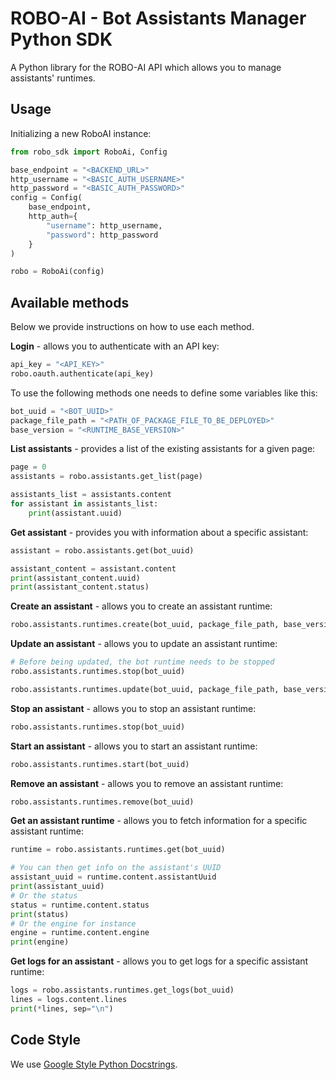 # ROBO-AI - Bot Assistants Manager Python SDK

A Python library for the ROBO-AI API which allows you to manage assistants' runtimes.

## Usage

Initializing a new RoboAI instance:  

```python
from robo_sdk import RoboAi, Config

base_endpoint = "<BACKEND_URL>"
http_username = "<BASIC_AUTH_USERNAME>"
http_password = "<BASIC_AUTH_PASSWORD>"
config = Config(
    base_endpoint,
    http_auth={
        "username": http_username,
        "password": http_password
    }
)

robo = RoboAi(config)
```

## Available methods

Below we provide instructions on how to use each method.  

**Login** - allows you to authenticate with an API key:
```python
api_key = "<API_KEY>"
robo.oauth.authenticate(api_key)
```

To use the following methods one needs to define some variables like this:
```python
bot_uuid = "<BOT_UUID>"
package_file_path = "<PATH_OF_PACKAGE_FILE_TO_BE_DEPLOYED>"
base_version = "<RUNTIME_BASE_VERSION>"
```

**List assistants** - provides a list of the existing assistants for a given page:  
```python
page = 0
assistants = robo.assistants.get_list(page)

assistants_list = assistants.content
for assistant in assistants_list:
    print(assistant.uuid)
```

**Get assistant** - provides you with information about a specific assistant:  
```python
assistant = robo.assistants.get(bot_uuid)

assistant_content = assistant.content
print(assistant_content.uuid)
print(assistant_content.status)
```

**Create an assistant** - allows you to create an assistant runtime:  
```python
robo.assistants.runtimes.create(bot_uuid, package_file_path, base_version)
```

**Update an assistant** - allows you to update an assistant runtime:  
```python
# Before being updated, the bot runtime needs to be stopped
robo.assistants.runtimes.stop(bot_uuid)

robo.assistants.runtimes.update(bot_uuid, package_file_path, base_version)
```

**Stop an assistant** - allows you to stop an assistant runtime:  
```python
robo.assistants.runtimes.stop(bot_uuid)
```

**Start an assistant** - allows you to start an assistant runtime:  
```python
robo.assistants.runtimes.start(bot_uuid)
```

**Remove an assistant** - allows you to remove an assistant runtime:  
```python
robo.assistants.runtimes.remove(bot_uuid)
```

**Get an assistant runtime** - allows you to fetch information for a specific assistant runtime:  
```python
runtime = robo.assistants.runtimes.get(bot_uuid)

# You can then get info on the assistant's UUID
assistant_uuid = runtime.content.assistantUuid
print(assistant_uuid)
# Or the status
status = runtime.content.status
print(status)
# Or the engine for instance
engine = runtime.content.engine
print(engine)
```

**Get logs for an assistant** - allows you to get logs for a specific assistant runtime:  
```python
logs = robo.assistants.runtimes.get_logs(bot_uuid)
lines = logs.content.lines
print(*lines, sep="\n")
```

## Code Style

We use [Google Style Python Docstrings](https://google.github.io/styleguide/pyguide.html#38-comments-and-docstrings). 